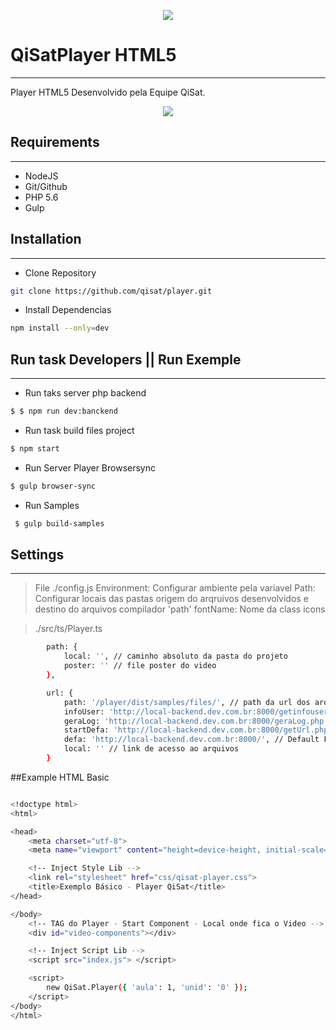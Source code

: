 <p align="center"><img src="https://public.qisat.com.br/images/topo.jpg"></p>

# QiSatPlayer HTML5
-----------
Player HTML5 Desenvolvido pela Equipe QiSat.


<p align="center"><img src="https://public.qisat.com.br/images/demo.png"></p>


## Requirements
-----------
- NodeJS
- Git/Github
- PHP 5.6
- Gulp

## Installation
----------
- Clone Repository
```bash
git clone https://github.com/qisat/player.git
```

- Install Dependencias
```bash
npm install --only=dev
```

## Run task Developers || Run Exemple
-----------

- Run taks server php backend
```bash
$ $ npm run dev:banckend
```

- Run task build files project
```bash
$ npm start
```

- Run Server Player Browsersync
```bash
$ gulp browser-sync
```

- Run Samples
```bash
 $ gulp build-samples
```

## Settings
-----------
> File ./config.js
> Environment: Configurar ambiente pela variavel
> Path: Configurar locais das pastas origem do arqruivos desenvolvidos e destino do arquivos compilador  'path'
> fontName: Nome da class icons

> ./src/ts/Player.ts

```bash
		path: {
			local: '', // caminho absoluto da pasta do projeto
			poster: '' // file poster do video
		},

		url: {
			path: '/player/dist/samples/files/', // path da url dos arquivo no projeto
			infoUser: 'http://local-backend.dev.com.br:8000/getinfouser.php', // get Dados de Identificação user
			geraLog: 'http://local-backend.dev.com.br:8000/geraLog.php', // set Log de Acesso Moodle
			startDefa: 'http://local-backend.dev.com.br:8000/getUrl.php', // Gerar Link do video
			defa: 'http://local-backend.dev.com.br:8000/', // Default Filename defavid.php in getUrl.php
			local: '' // link de acesso ao arquivos 
		}
```

##Example HTML Basic

```bash

<!doctype html>
<html>

<head>
    <meta charset="utf-8">
    <meta name="viewport" content="height=device-height, initial-scale=1">

    <!-- Inject Style Lib -->
    <link rel="stylesheet" href="css/qisat-player.css">
    <title>Exemplo Básico - Player QiSat</title>
</head>

</body>
    <!-- TAG do Player - Start Component - Local onde fica o Video -->
    <div id="video-components"></div>

    <!-- Inject Script Lib -->
    <script src="index.js"> </script>

    <script>
        new QiSat.Player({ 'aula': 1, 'unid': '0' });
    </script>
</body>
</html>
```